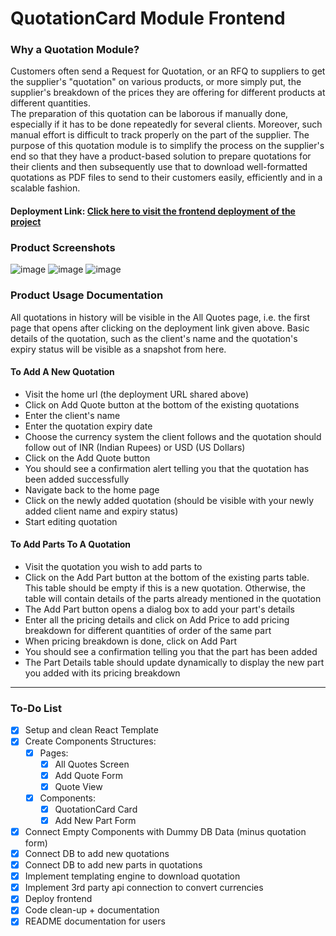 # QuotationCard Module Frontend
### Why a Quotation Module?
Customers often send a Request for Quotation, or an RFQ to suppliers to get the supplier's "quotation" on various products, or more simply put, the supplier's breakdown of the prices they are offering for different products at different quantities.  
The preparation of this quotation can be laborous if manually done, especially if it has to be done repeatedly for several clients. Moreover, such manual effort is difficult to track properly on the part of the supplier.
The purpose of this quotation module is to simplify the process on the supplier's end so that they have a product-based solution to prepare quotations for their clients and then subsequently use that to download well-formatted quotations as PDF files to send to their customers easily, efficiently and in a scalable fashion. 

#### Deployment Link: <a href = "https://quotation-module-frontend.vercel.app/">Click here to visit the frontend deployment of the project</a>

### Product Screenshots
![image](https://github.com/user-attachments/assets/4145e331-fe36-40b7-84e6-1f329bada380)
![image](https://github.com/user-attachments/assets/92927ba1-ae4d-4795-84a2-df03030c5747)
![image](https://github.com/user-attachments/assets/c776fae7-fff2-4763-b99f-20fff52dff7f)

### Product Usage Documentation
All quotations in history will be visible in the All Quotes page, i.e. the first page that opens after clicking on the deployment link given above. Basic details of the quotation, such as the client's name and the quotation's expiry status will be visible as a snapshot from here.
#### To Add A New Quotation
- Visit the home url (the deployment URL shared above)
- Click on Add Quote button at the bottom of the existing quotations
- Enter the client's name
- Enter the quotation expiry date
- Choose the currency system the client follows and the quotation should follow out of INR (Indian Rupees) or USD (US Dollars)
- Click on the Add Quote button
- You should see a confirmation alert telling you that the quotation has been added successfully
- Navigate back to the home page
- Click on the newly added quotation (should be visible with your newly added client name and expiry status)
- Start editing quotation
#### To Add Parts To A Quotation
- Visit the quotation you wish to add parts to
- Click on the Add Part button at the bottom of the existing parts table. This table should be empty if this is a new quotation. Otherwise, the table will contain details of the parts already mentioned in the quotation
- The Add Part button opens a dialog box to add your part's details
- Enter all the pricing details and click on Add Price to add pricing breakdown for different quantities of order of the same part
- When pricing breakdown is done, click on Add Part
- You should see a confirmation telling you that the part has been added
- The Part Details table should update dynamically to display the new part you added with its pricing breakdown

***
### To-Do List
- [x]  Setup and clean React Template
- [X]  Create Components Structures:
    - [X]  Pages:
        - [X]  All Quotes Screen
        - [X] Add Quote Form
        - [X]  Quote View
    - [X]  Components:
        - [X]  QuotationCard Card
        - [X]  Add New Part Form
- [X]  Connect Empty Components with Dummy DB Data (minus quotation form)
- [X]  Connect DB to add new quotations
- [X] Connect DB to add new parts in quotations
- [X] Implement templating engine to download quotation
- [X] Implement 3rd party api connection to convert currencies
- [X] Deploy frontend
- [X] Code clean-up + documentation
- [X] README documentation for users
